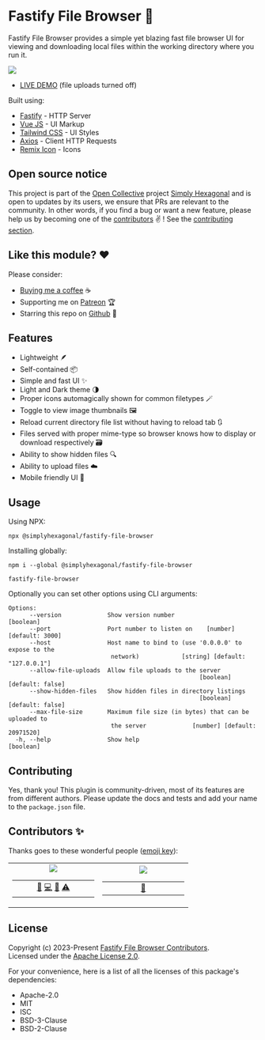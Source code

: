 # Fastify File Browser 📂

Fastify File Browser provides a simple yet blazing fast file browser UI for viewing and downloading
local files within the working directory where you run it.

![](https://raw.githubusercontent.com/simplyhexagonal/fastify-file-browser/main/demo.gif)

- [LIVE DEMO](https://simplyhexagonal.github.io/fastify-file-browser/demo/) (file uploads turned off)

Built using:

- [Fastify](https://www.fastify.io/) - HTTP Server
- [Vue JS](https://vuejs.org/) - UI Markup
- [Tailwind CSS](https://tailwindcss.com/) - UI Styles
- [Axios](https://axios-http.com/) - Client HTTP Requests
- [Remix Icon](https://remixicon.com/) - Icons

## Open source notice

This project is part of the [Open Collective](https://opencollective.com/simplyhexagonal) project [Simply Hexagonal](https://simplyhexagonal.org)
and is open to updates by its users, we ensure that PRs are relevant to the community.
In other words, if you find a bug or want a new feature, please help us by becoming one of the
[contributors](#contributors-) ✌️ ! See the [contributing section](#contributing).

## Like this module? ❤

Please consider:

- [Buying me a coffee](https://www.buymeacoffee.com/jeanlescure) ☕
- Supporting me on [Patreon](https://www.patreon.com/jeanlescure) 🏆
- Starring this repo on [Github](https://github.com/jeanlescure/short-unique-id) 🌟

## Features

- Lightweight 🪶
- Self-contained 📦
- Simple and fast UI ✨
- Light and Dark theme 🌗
- Proper icons automagically shown for common filetypes 🪄
- Toggle to view image thumbnails 🖼️
- Reload current directory file list without having to reload tab 🔃
- Files served with proper mime-type so browser knows how to display or download respectively 🗃️
- Ability to show hidden files 🔍
- Ability to upload files ☁️
- Mobile friendly UI 📱

## Usage

Using NPX:

```
npx @simplyhexagonal/fastify-file-browser
```

Installing globally:

```
npm i --global @simplyhexagonal/fastify-file-browser
```

```
fastify-file-browser
```

Optionally you can set other options using CLI arguments:

```
Options:
      --version             Show version number                        [boolean]
      --port                Port number to listen on    [number] [default: 3000]
      --host                Host name to bind to (use '0.0.0.0' to expose to the
                             network)            [string] [default: "127.0.0.1"]
      --allow-file-uploads  Allow file uploads to the server
                                                      [boolean] [default: false]
      --show-hidden-files   Show hidden files in directory listings
                                                      [boolean] [default: false]
      --max-file-size       Maximum file size (in bytes) that can be uploaded to
                             the server             [number] [default: 20971520]
  -h, --help                Show help                                  [boolean]
```

## Contributing

Yes, thank you! This plugin is community-driven, most of its features are from different authors.
Please update the docs and tests and add your name to the `package.json` file.

## Contributors ✨

Thanks goes to these wonderful people ([emoji key](https://allcontributors.org/docs/en/emoji-key)):

<!-- ALL-CONTRIBUTORS-LIST:START - Do not remove or modify this section -->
<!-- prettier-ignore-start -->
<!-- markdownlint-disable -->
<table>
  <tr>
    <td align="center"><a href="https://jeanlescure.cr"><img src="https://shortunique.id/assets/contributors/jeanlescure.svg" /></a><table><tbody><tr><td width="150" align="center"><a href="#maintenance-jeanlescure" title="Maintenance">🚧</a> <a href="https://github.com/jeanlescure/short-unique-id/commits?author=jeanlescure" title="Code">💻</a> <a href="https://github.com/jeanlescure/short-unique-id/commits?author=jeanlescure" title="Documentation">📖</a> <a href="https://github.com/jeanlescure/short-unique-id/commits?author=jeanlescure" title="Tests">⚠️</a></td></tr></tbody></table></td>
    <td align="center"><a href="https://dianalu.design"><img src="https://shortunique.id/assets/contributors/dilescure.svg" /></a><table><tbody><tr><td width="150" align="center"><a href="https://github.com/jeanlescure/short_uuid/commits?author=DiLescure" title="User Testing">📓</a></td></tr></tbody></table></td>
  </tr>
</table>
<!-- markdownlint-enable -->
<!-- prettier-ignore-end -->
<!-- ALL-CONTRIBUTORS-LIST:END -->

## License

Copyright (c) 2023-Present [Fastify File Browser Contributors](https://github.com/simplyhexagonal/fastify-file-browser/#contributors-).<br/>
Licensed under the [Apache License 2.0](https://www.apache.org/licenses/LICENSE-2.0).

For your convenience, here is a list of all the licenses of this package's dependencies:

- Apache-2.0
- MIT
- ISC
- BSD-3-Clause
- BSD-2-Clause

